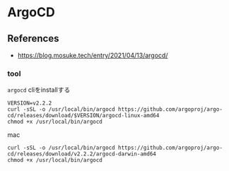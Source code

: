 # ArgoCD

## References

* https://blog.mosuke.tech/entry/2021/04/13/argocd/

### tool

`argocd` cliをinstallする

```shell
VERSION=v2.2.2
curl -sSL -o /usr/local/bin/argocd https://github.com/argoproj/argo-cd/releases/download/$VERSION/argocd-linux-amd64
chmod +x /usr/local/bin/argocd
```

mac
```shell
curl -sSL -o /usr/local/bin/argocd https://github.com/argoproj/argo-cd/releases/download/v2.2.2/argocd-darwin-amd64
chmod +x /usr/local/bin/argocd
```
